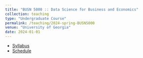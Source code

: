 ```yaml
---
title: "BUSN 5000 :: Data Science for Business and Economics"
collection: teaching
type: "Undergraduate Course"
permalink: /teaching/2024-spring-BUSN5000
venue: "University of Georgia"
date: 2024-01-01
---
```


- [Syllabus](/files/syllabus.busn5000.pdf)
- [Schedule](/files/schedule.busn5000.weekly.pdf)